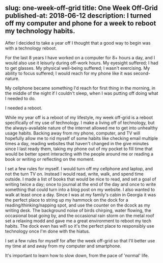 slug: one-week-off-grid
title: One Week Off-Grid
published-at: 2018-06-12
description: I turned off my computer and phone for a week to reboot my technology habits.
---
After I decided to take a year off I thought that a good way to begin was with a
technology reboot.

For the last 8 years I have worked on a computer for 8+ hours a day, and I would
also use it leisurly during off-work hours. My eyesight suffered; I had to get
glasses. My physical well-being suffered; I wasn't exercising. My ability to
focus suffered; I would reach for my phone like it was second-nature.

My cellphone became something I'd reach for first thing in the morning, in the
middle of the night if I couldn't sleep, when I was putting off doing what I
needed to do.

I needed a reboot.

While my year off is a reboot of my lifestyle, my week off-grid is a reboot
specifically of my use of technology. I make a living off of technology, but the
always-available nature of the internet allowed me to get into unhealthy usage
habits. Backing away from my phone, computer, and TV will hopefully allow me to
rid myself of some habits like checking email multiple times a day, reading
websites that haven't changed in the give minutes since I last ready them,
taking my phone out of my pocket to fill time that would be better spent
interacting with the people around me or reading a book or writing or reflecting
on the moment.

I set a few rules for myself. I would turn off my cellphone and laptop, and not
the turn TV on.  Instead I would read, write, walk, and spend time outside. I
made a list of books that would be nice to read, and set a goal of writing twice
a day; once to journal at the end of the day and once to write something that
could turn into a blog post on my website. I also wanted to walk at least once a
day. Since I was at my family's cabin in Georgia it was the perfect place to
string up my hammock on the dock for a reading/thinking/napping spot, and use
the counter on the dcock as my writing desk. The background noise of birds
chirping, water flowing, the occasional boat going by, and the occasional rain
storm on the metal roof set a relaxing modd and gave me a great environment to
reboot my tech habits.  The dock even has wifi so it's the perfect place to
responsibly use technology once I'm done with the hiatus.

I set a few rules for myself for after the week off-grid so that I'll better use
my time at and away from my computer and smartphone.

It's important to learn how to slow down, from the pace of 'normal' life.
